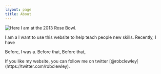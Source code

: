 ```yaml
---
layout: page
title: About
---
```


![Here I am at the 2013 Rose Bowl.](/assets/stanford_rosebowl_photo_2013-e1361222975696-940x689.jpg)

I am a 
I want to use this website to help teach people new skills.
Recently, I have

Before, I was a. 
Before that,
Before that, 

<div>If you like my website, you can follow me on twitter [@robclewley](https://twitter.com/robclewley).</div>
